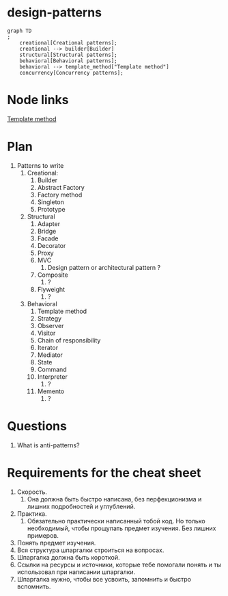# design-patterns

```mermaid
graph TD
;
    creational[Creational patterns];
    creational --> builder[Builder]
    structural[Structural patterns];
    behavioral[Behavioral patterns];
    behavioral --> template_method["Template method"]
    concurrency[Concurrency patterns];
```

# Node links

[Template method](https://github.com/LastovkinKirill/design-patterns/tree/main/template_method)

# Plan

1. Patterns to write
    1. Creational:
        1. Builder
        2. Abstract Factory
        3. Factory method
        4. Singleton
        5. Prototype
    2. Structural
        1. Adapter
        2. Bridge
        3. Facade
        4. Decorator
        5. Proxy
        6. MVC
            1. Design pattern or architectural pattern ?
        7. Composite
            1. ?
        8. Flyweight
            1. ?
    3. Behavioral
        1. Template method
        2. Strategy
        3. Observer
        4. Visitor
        5. Chain of responsibility
        6. Iterator
        7. Mediator
        8. State
        9. Command
        10. Interpreter
            1. ?
        11. Memento
            1. ?

# Questions

1. What is anti-patterns?

# Requirements for the cheat sheet

1. Скорость.
    1. Она должна быть быстро написана, без перфекционизма и лишних подробностей и углублений.
2. Практика.
    1. Обязательно практически написанный тобой код. Но только необходимый, чтобы прощупать предмет изучения. Без лишних
       примеров.
3. Понять предмет изучения.
4. Вся структура шпаргалки строиться на вопросах.
5. Шпаргалка должна быть короткой.
6. Ссылки на ресурсы и источники, которые тебе помогали понять и ты использовал при написании шпаргалки.
7. Шпаргалка нужно, чтобы все усвоить, запомнить и быстро вспомнить.

